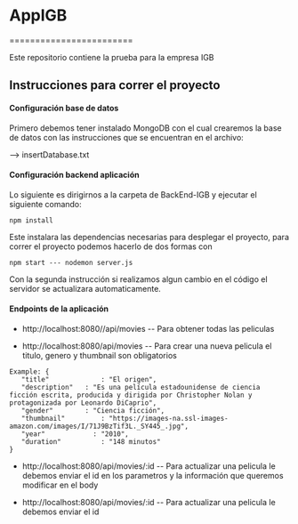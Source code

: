 # AppIGB
========================

Este repositorio contiene la prueba para la empresa IGB

## Instrucciones para correr el proyecto
#### Configuración base de datos

Primero debemos tener instalado MongoDB con el cual crearemos la base de datos con las instrucciones que se encuentran en el archivo:

--> insertDatabase.txt


#### Configuración backend aplicación
Lo siguiente es dirigirnos a la carpeta de BackEnd-IGB y ejecutar el siguiente comando:

  ```
npm install 
  ```

  Este instalara las dependencias necesarias para desplegar el proyecto, para correr el proyecto podemos hacerlo de dos formas con 

  ```
npm start --- nodemon server.js
  ```

Con la segunda instrucción si realizamos algun cambio en el código el servidor se actualizara automaticamente.

#### Endpoints de la aplicación

* http://localhost:8080//api/movies  -- Para obtener todas las peliculas
 
* http://localhost:8080/api/movies   -- Para crear una nueva pelicula el titulo, genero y thumbnail son obligatorios

 ```
Example: {
	"title" 			: "El origen",
    "description" 	: "Es una película estadounidense de ciencia ficción escrita, producida y dirigida por Christopher Nolan y protagonizada por Leonardo DiCaprio",
    "gender"        : "Ciencia ficción",
    "thumbnail" 		: "https://images-na.ssl-images-amazon.com/images/I/71J9BzTif3L._SY445_.jpg",
    "year" 		      : "2010",
    "duration" 			: "148 minutos"
}
 ```

 * http://localhost:8080/api/movies/:id  -- Para actualizar una pelicula le debemos enviar el id en los parametros y la información que queremos modificar en el body
 
 * http://localhost:8080/api/movies/:id -- Para actualizar una pelicula le debemos enviar el id
 

